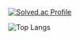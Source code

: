[![Solved.ac Profile](http://mazassumnida.wtf/api/generate_badge?boj=junwoo1017)](https://solved.ac/junwoo1017)


![Top Langs](https://github-readme-stats.vercel.app/api/top-langs/?username=Boksam&layout=Demo&theme=merko)
